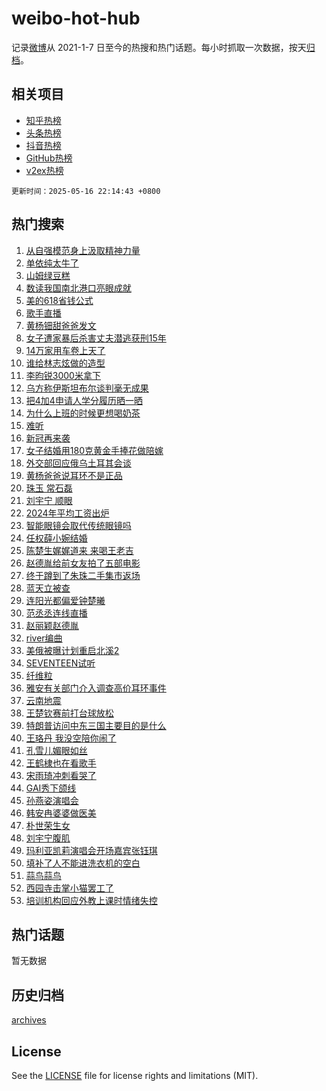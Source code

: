 # weibo-hot-hub

记录[微博](https://www.weibo.com)从 2021-1-7 日至今的热搜和热门话题。每小时抓取一次数据，按天[归档](archives)。

## 相关项目

- [知乎热榜](https://github.com/lonnyzhang423/zhihu-hot-hub)
- [头条热榜](https://github.com/lonnyzhang423/toutiao-hot-hub)
- [抖音热榜](https://github.com/lonnyzhang423/douyin-hot-hub)
- [GitHub热榜](https://github.com/lonnyzhang423/github-hot-hub)
- [v2ex热榜](https://github.com/lonnyzhang423/v2ex-hot-hub)


`更新时间：2025-05-16 22:14:43 +0800`

## 热门搜索

1. [从自强模范身上汲取精神力量](https://m.weibo.cn/search?containerid=100103type%3D1%26t%3D10%26q%3D%23%E4%BB%8E%E8%87%AA%E5%BC%BA%E6%A8%A1%E8%8C%83%E8%BA%AB%E4%B8%8A%E6%B1%B2%E5%8F%96%E7%B2%BE%E7%A5%9E%E5%8A%9B%E9%87%8F%23&stream_entry_id=51&isnewpage=1&extparam=seat%3D1%26cate%3D10103%26q%3D%2523%25E4%25BB%258E%25E8%2587%25AA%25E5%25BC%25BA%25E6%25A8%25A1%25E8%258C%2583%25E8%25BA%25AB%25E4%25B8%258A%25E6%25B1%25B2%25E5%258F%2596%25E7%25B2%25BE%25E7%25A5%259E%25E5%258A%259B%25E9%2587%258F%2523%26filter_type%3Drealtimehot%26stream_entry_id%3D51%26c_type%3D51%26pos%3D0%26dgr%3D0%26display_time%3D1747404882%26pre_seqid%3D17474048820650054789)
1. [单依纯太牛了](https://m.weibo.cn/search?containerid=100103type%3D1%26t%3D10%26q%3D%E5%8D%95%E4%BE%9D%E7%BA%AF%E5%A4%AA%E7%89%9B%E4%BA%86&stream_entry_id=31&isnewpage=1&extparam=seat%3D1%26q%3D%25E5%258D%2595%25E4%25BE%259D%25E7%25BA%25AF%25E5%25A4%25AA%25E7%2589%259B%25E4%25BA%2586%26dgr%3D0%26c_type%3D31%26flag%3D4%26lcate%3D5001%26filter_type%3Drealtimehot%26realpos%3D1%26stream_entry_id%3D31%26band_rank%3D1%26pos%3D0%26cate%3D5001%26display_time%3D1747404882%26pre_seqid%3D17474048820650054789)
1. [山姆绿豆糕](https://m.weibo.cn/search?containerid=100103type%3D1%26t%3D10%26q%3D%E5%B1%B1%E5%A7%86%E7%BB%BF%E8%B1%86%E7%B3%95&stream_entry_id=31&isnewpage=1&extparam=seat%3D1%26q%3D%25E5%25B1%25B1%25E5%25A7%2586%25E7%25BB%25BF%25E8%25B1%2586%25E7%25B3%2595%26dgr%3D0%26c_type%3D31%26flag%3D0%26lcate%3D5001%26filter_type%3Drealtimehot%26realpos%3D2%26stream_entry_id%3D31%26band_rank%3D2%26pos%3D1%26cate%3D5001%26display_time%3D1747404882%26pre_seqid%3D17474048820650054789)
1. [数读我国南北港口亮眼成就](https://m.weibo.cn/search?containerid=100103type%3D1%26t%3D10%26q%3D%23%E6%95%B0%E8%AF%BB%E6%88%91%E5%9B%BD%E5%8D%97%E5%8C%97%E6%B8%AF%E5%8F%A3%E4%BA%AE%E7%9C%BC%E6%88%90%E5%B0%B1%23&stream_entry_id=31&isnewpage=1&extparam=seat%3D1%26q%3D%2523%25E6%2595%25B0%25E8%25AF%25BB%25E6%2588%2591%25E5%259B%25BD%25E5%258D%2597%25E5%258C%2597%25E6%25B8%25AF%25E5%258F%25A3%25E4%25BA%25AE%25E7%259C%25BC%25E6%2588%2590%25E5%25B0%25B1%2523%26dgr%3D0%26c_type%3D31%26flag%3D1%26lcate%3D5001%26filter_type%3Drealtimehot%26realpos%3D3%26stream_entry_id%3D31%26band_rank%3D3%26pos%3D2%26cate%3D5001%26display_time%3D1747404882%26pre_seqid%3D17474048820650054789)
1. [美的618省钱公式](https://m.weibo.cn/search?containerid=100103type%3D1%26t%3D10%26q%3D%23%E7%BE%8E%E7%9A%84618%E7%9C%81%E9%92%B1%E5%85%AC%E5%BC%8F%23&stream_entry_id=31&isnewpage=1&extparam=seat%3D1%26is_ad_pos%3D1%26q%3D%2523%25E7%25BE%258E%25E7%259A%2584618%25E7%259C%2581%25E9%2592%25B1%25E5%2585%25AC%25E5%25BC%258F%2523%26dgr%3D0%26c_type%3D31%26adid%3D286089%26topic_ad%3D1%26cate%3D5001%26lcate%3D5001%26stream_entry_id%3D31%26pos%3D3%26band_rank%3D4%26filter_type%3Drealtimehot%26display_time%3D1747404882%26pre_seqid%3D17474048820650054789)
1. [歌手直播](https://m.weibo.cn/search?containerid=100103type%3D1%26t%3D10%26q%3D%E6%AD%8C%E6%89%8B%E7%9B%B4%E6%92%AD&stream_entry_id=31&isnewpage=1&extparam=seat%3D1%26q%3D%25E6%25AD%258C%25E6%2589%258B%25E7%259B%25B4%25E6%2592%25AD%26dgr%3D0%26c_type%3D31%26flag%3D2%26lcate%3D5001%26filter_type%3Drealtimehot%26realpos%3D4%26stream_entry_id%3D31%26band_rank%3D4%26pos%3D4%26cate%3D5001%26display_time%3D1747404882%26pre_seqid%3D17474048820650054789)
1. [黄杨钿甜爸爸发文](https://m.weibo.cn/search?containerid=100103type%3D1%26t%3D10%26q%3D%23%E9%BB%84%E6%9D%A8%E9%92%BF%E7%94%9C%E7%88%B8%E7%88%B8%E5%8F%91%E6%96%87%23&stream_entry_id=31&isnewpage=1&extparam=seat%3D1%26q%3D%2523%25E9%25BB%2584%25E6%259D%25A8%25E9%2592%25BF%25E7%2594%259C%25E7%2588%25B8%25E7%2588%25B8%25E5%258F%2591%25E6%2596%2587%2523%26dgr%3D0%26c_type%3D31%26flag%3D16%26lcate%3D5001%26filter_type%3Drealtimehot%26realpos%3D5%26stream_entry_id%3D31%26band_rank%3D5%26pos%3D5%26cate%3D5001%26display_time%3D1747404882%26pre_seqid%3D17474048820650054789)
1. [女子遭家暴后杀害丈夫潜逃获刑15年](https://m.weibo.cn/search?containerid=100103type%3D1%26t%3D10%26q%3D%23%E5%A5%B3%E5%AD%90%E9%81%AD%E5%AE%B6%E6%9A%B4%E5%90%8E%E6%9D%80%E5%AE%B3%E4%B8%88%E5%A4%AB%E6%BD%9C%E9%80%83%E8%8E%B7%E5%88%9115%E5%B9%B4%23&stream_entry_id=31&isnewpage=1&extparam=seat%3D1%26q%3D%2523%25E5%25A5%25B3%25E5%25AD%2590%25E9%2581%25AD%25E5%25AE%25B6%25E6%259A%25B4%25E5%2590%258E%25E6%259D%2580%25E5%25AE%25B3%25E4%25B8%2588%25E5%25A4%25AB%25E6%25BD%259C%25E9%2580%2583%25E8%258E%25B7%25E5%2588%259115%25E5%25B9%25B4%2523%26dgr%3D0%26c_type%3D31%26flag%3D0%26lcate%3D5001%26filter_type%3Drealtimehot%26realpos%3D6%26stream_entry_id%3D31%26band_rank%3D6%26pos%3D6%26cate%3D5001%26display_time%3D1747404882%26pre_seqid%3D17474048820650054789)
1. [14万家用车卷上天了](https://m.weibo.cn/search?containerid=100103type%3D1%26t%3D10%26q%3D%2314%E4%B8%87%E5%AE%B6%E7%94%A8%E8%BD%A6%E5%8D%B7%E4%B8%8A%E5%A4%A9%E4%BA%86%23&stream_entry_id=31&isnewpage=1&extparam=seat%3D1%26is_ad_pos%3D1%26q%3D%252314%25E4%25B8%2587%25E5%25AE%25B6%25E7%2594%25A8%25E8%25BD%25A6%25E5%258D%25B7%25E4%25B8%258A%25E5%25A4%25A9%25E4%25BA%2586%2523%26dgr%3D0%26c_type%3D31%26adid%3D285888%26topic_ad%3D1%26cate%3D5001%26lcate%3D5001%26stream_entry_id%3D31%26pos%3D7%26band_rank%3D7%26filter_type%3Drealtimehot%26display_time%3D1747404882%26pre_seqid%3D17474048820650054789)
1. [谁给林志炫做的造型](https://m.weibo.cn/search?containerid=100103type%3D1%26t%3D10%26q%3D%23%E8%B0%81%E7%BB%99%E6%9E%97%E5%BF%97%E7%82%AB%E5%81%9A%E7%9A%84%E9%80%A0%E5%9E%8B%23&stream_entry_id=31&isnewpage=1&extparam=seat%3D1%26q%3D%2523%25E8%25B0%2581%25E7%25BB%2599%25E6%259E%2597%25E5%25BF%2597%25E7%2582%25AB%25E5%2581%259A%25E7%259A%2584%25E9%2580%25A0%25E5%259E%258B%2523%26dgr%3D0%26c_type%3D31%26flag%3D1%26lcate%3D5001%26filter_type%3Drealtimehot%26realpos%3D7%26stream_entry_id%3D31%26band_rank%3D7%26pos%3D8%26cate%3D5001%26display_time%3D1747404882%26pre_seqid%3D17474048820650054789)
1. [李昀锐3000米拿下](https://m.weibo.cn/search?containerid=100103type%3D1%26t%3D10%26q%3D%23%E6%9D%8E%E6%98%80%E9%94%903000%E7%B1%B3%E6%8B%BF%E4%B8%8B%23&stream_entry_id=31&isnewpage=1&extparam=seat%3D1%26q%3D%2523%25E6%259D%258E%25E6%2598%2580%25E9%2594%25903000%25E7%25B1%25B3%25E6%258B%25BF%25E4%25B8%258B%2523%26dgr%3D0%26c_type%3D31%26flag%3D1%26lcate%3D5001%26filter_type%3Drealtimehot%26realpos%3D8%26stream_entry_id%3D31%26band_rank%3D8%26pos%3D9%26cate%3D5001%26display_time%3D1747404882%26pre_seqid%3D17474048820650054789)
1. [乌方称伊斯坦布尔谈判毫无成果](https://m.weibo.cn/search?containerid=100103type%3D1%26t%3D10%26q%3D%23%E4%B9%8C%E6%96%B9%E7%A7%B0%E4%BC%8A%E6%96%AF%E5%9D%A6%E5%B8%83%E5%B0%94%E8%B0%88%E5%88%A4%E6%AF%AB%E6%97%A0%E6%88%90%E6%9E%9C%23&stream_entry_id=31&isnewpage=1&extparam=seat%3D1%26q%3D%2523%25E4%25B9%258C%25E6%2596%25B9%25E7%25A7%25B0%25E4%25BC%258A%25E6%2596%25AF%25E5%259D%25A6%25E5%25B8%2583%25E5%25B0%2594%25E8%25B0%2588%25E5%2588%25A4%25E6%25AF%25AB%25E6%2597%25A0%25E6%2588%2590%25E6%259E%259C%2523%26dgr%3D0%26c_type%3D31%26flag%3D1%26lcate%3D5001%26filter_type%3Drealtimehot%26realpos%3D9%26stream_entry_id%3D31%26band_rank%3D9%26pos%3D10%26cate%3D5001%26display_time%3D1747404882%26pre_seqid%3D17474048820650054789)
1. [把4加4申请人学分履历晒一晒](https://m.weibo.cn/search?containerid=100103type%3D1%26t%3D10%26q%3D%23%E6%8A%8A4%E5%8A%A04%E7%94%B3%E8%AF%B7%E4%BA%BA%E5%AD%A6%E5%88%86%E5%B1%A5%E5%8E%86%E6%99%92%E4%B8%80%E6%99%92%23&stream_entry_id=31&isnewpage=1&extparam=seat%3D1%26q%3D%2523%25E6%258A%258A4%25E5%258A%25A04%25E7%2594%25B3%25E8%25AF%25B7%25E4%25BA%25BA%25E5%25AD%25A6%25E5%2588%2586%25E5%25B1%25A5%25E5%258E%2586%25E6%2599%2592%25E4%25B8%2580%25E6%2599%2592%2523%26dgr%3D0%26c_type%3D31%26flag%3D1%26lcate%3D5001%26filter_type%3Drealtimehot%26realpos%3D10%26stream_entry_id%3D31%26band_rank%3D10%26pos%3D11%26cate%3D5001%26display_time%3D1747404882%26pre_seqid%3D17474048820650054789)
1. [为什么上班的时候更想喝奶茶](https://m.weibo.cn/search?containerid=100103type%3D1%26t%3D10%26q%3D%E4%B8%BA%E4%BB%80%E4%B9%88%E4%B8%8A%E7%8F%AD%E7%9A%84%E6%97%B6%E5%80%99%E6%9B%B4%E6%83%B3%E5%96%9D%E5%A5%B6%E8%8C%B6&stream_entry_id=31&isnewpage=1&extparam=seat%3D1%26q%3D%25E4%25B8%25BA%25E4%25BB%2580%25E4%25B9%2588%25E4%25B8%258A%25E7%258F%25AD%25E7%259A%2584%25E6%2597%25B6%25E5%2580%2599%25E6%259B%25B4%25E6%2583%25B3%25E5%2596%259D%25E5%25A5%25B6%25E8%258C%25B6%26dgr%3D0%26c_type%3D31%26flag%3D1%26lcate%3D5001%26filter_type%3Drealtimehot%26realpos%3D11%26stream_entry_id%3D31%26band_rank%3D11%26pos%3D12%26cate%3D5001%26display_time%3D1747404882%26pre_seqid%3D17474048820650054789)
1. [难听](https://m.weibo.cn/search?containerid=100103type%3D1%26t%3D10%26q%3D%E9%9A%BE%E5%90%AC&stream_entry_id=31&isnewpage=1&extparam=seat%3D1%26q%3D%25E9%259A%25BE%25E5%2590%25AC%26dgr%3D0%26c_type%3D31%26flag%3D1%26lcate%3D5001%26filter_type%3Drealtimehot%26realpos%3D12%26stream_entry_id%3D31%26band_rank%3D12%26pos%3D13%26cate%3D5001%26display_time%3D1747404882%26pre_seqid%3D17474048820650054789)
1. [新冠再来袭](https://m.weibo.cn/search?containerid=100103type%3D1%26t%3D10%26q%3D%23%E6%96%B0%E5%86%A0%E5%86%8D%E6%9D%A5%E8%A2%AD%23&stream_entry_id=31&isnewpage=1&extparam=seat%3D1%26q%3D%2523%25E6%2596%25B0%25E5%2586%25A0%25E5%2586%258D%25E6%259D%25A5%25E8%25A2%25AD%2523%26dgr%3D0%26c_type%3D31%26flag%3D0%26lcate%3D5001%26filter_type%3Drealtimehot%26realpos%3D13%26stream_entry_id%3D31%26band_rank%3D13%26pos%3D14%26cate%3D5001%26display_time%3D1747404882%26pre_seqid%3D17474048820650054789)
1. [女子结婚用180克黄金手捧花做陪嫁](https://m.weibo.cn/search?containerid=100103type%3D1%26t%3D10%26q%3D%23%E5%A5%B3%E5%AD%90%E7%BB%93%E5%A9%9A%E7%94%A8180%E5%85%8B%E9%BB%84%E9%87%91%E6%89%8B%E6%8D%A7%E8%8A%B1%E5%81%9A%E9%99%AA%E5%AB%81%23&stream_entry_id=31&isnewpage=1&extparam=seat%3D1%26q%3D%2523%25E5%25A5%25B3%25E5%25AD%2590%25E7%25BB%2593%25E5%25A9%259A%25E7%2594%25A8180%25E5%2585%258B%25E9%25BB%2584%25E9%2587%2591%25E6%2589%258B%25E6%258D%25A7%25E8%258A%25B1%25E5%2581%259A%25E9%2599%25AA%25E5%25AB%2581%2523%26dgr%3D0%26c_type%3D31%26flag%3D1%26lcate%3D5001%26filter_type%3Drealtimehot%26realpos%3D14%26stream_entry_id%3D31%26band_rank%3D14%26pos%3D15%26cate%3D5001%26display_time%3D1747404882%26pre_seqid%3D17474048820650054789)
1. [外交部回应俄乌土耳其会谈](https://m.weibo.cn/search?containerid=100103type%3D1%26t%3D10%26q%3D%23%E5%A4%96%E4%BA%A4%E9%83%A8%E5%9B%9E%E5%BA%94%E4%BF%84%E4%B9%8C%E5%9C%9F%E8%80%B3%E5%85%B6%E4%BC%9A%E8%B0%88%23&stream_entry_id=31&isnewpage=1&extparam=seat%3D1%26q%3D%2523%25E5%25A4%2596%25E4%25BA%25A4%25E9%2583%25A8%25E5%259B%259E%25E5%25BA%2594%25E4%25BF%2584%25E4%25B9%258C%25E5%259C%259F%25E8%2580%25B3%25E5%2585%25B6%25E4%25BC%259A%25E8%25B0%2588%2523%26dgr%3D0%26c_type%3D31%26flag%3D1%26lcate%3D5001%26filter_type%3Drealtimehot%26realpos%3D15%26stream_entry_id%3D31%26band_rank%3D15%26pos%3D16%26cate%3D5001%26display_time%3D1747404882%26pre_seqid%3D17474048820650054789)
1. [黄杨爸爸说耳环不是正品](https://m.weibo.cn/search?containerid=100103type%3D1%26t%3D10%26q%3D%23%E9%BB%84%E6%9D%A8%E7%88%B8%E7%88%B8%E8%AF%B4%E8%80%B3%E7%8E%AF%E4%B8%8D%E6%98%AF%E6%AD%A3%E5%93%81%23&stream_entry_id=31&isnewpage=1&extparam=seat%3D1%26q%3D%2523%25E9%25BB%2584%25E6%259D%25A8%25E7%2588%25B8%25E7%2588%25B8%25E8%25AF%25B4%25E8%2580%25B3%25E7%258E%25AF%25E4%25B8%258D%25E6%2598%25AF%25E6%25AD%25A3%25E5%2593%2581%2523%26dgr%3D0%26c_type%3D31%26flag%3D0%26lcate%3D5001%26filter_type%3Drealtimehot%26realpos%3D16%26stream_entry_id%3D31%26band_rank%3D16%26pos%3D17%26cate%3D5001%26display_time%3D1747404882%26pre_seqid%3D17474048820650054789)
1. [珠玉 常石磊](https://m.weibo.cn/search?containerid=100103type%3D1%26t%3D10%26q%3D%E7%8F%A0%E7%8E%89+%E5%B8%B8%E7%9F%B3%E7%A3%8A&stream_entry_id=31&isnewpage=1&extparam=seat%3D1%26q%3D%25E7%258F%25A0%25E7%258E%2589%2520%25E5%25B8%25B8%25E7%259F%25B3%25E7%25A3%258A%26dgr%3D0%26c_type%3D31%26flag%3D1%26lcate%3D5001%26filter_type%3Drealtimehot%26realpos%3D17%26stream_entry_id%3D31%26band_rank%3D17%26pos%3D18%26cate%3D5001%26display_time%3D1747404882%26pre_seqid%3D17474048820650054789)
1. [刘宇宁 顺眼](https://m.weibo.cn/search?containerid=100103type%3D1%26t%3D10%26q%3D%E5%88%98%E5%AE%87%E5%AE%81+%E9%A1%BA%E7%9C%BC&stream_entry_id=31&isnewpage=1&extparam=seat%3D1%26q%3D%25E5%2588%2598%25E5%25AE%2587%25E5%25AE%2581%2520%25E9%25A1%25BA%25E7%259C%25BC%26dgr%3D0%26c_type%3D31%26flag%3D0%26lcate%3D5001%26filter_type%3Drealtimehot%26realpos%3D18%26stream_entry_id%3D31%26band_rank%3D18%26pos%3D19%26cate%3D5001%26display_time%3D1747404882%26pre_seqid%3D17474048820650054789)
1. [2024年平均工资出炉](https://m.weibo.cn/search?containerid=100103type%3D1%26t%3D10%26q%3D%232024%E5%B9%B4%E5%B9%B3%E5%9D%87%E5%B7%A5%E8%B5%84%E5%87%BA%E7%82%89%23&stream_entry_id=31&isnewpage=1&extparam=seat%3D1%26q%3D%25232024%25E5%25B9%25B4%25E5%25B9%25B3%25E5%259D%2587%25E5%25B7%25A5%25E8%25B5%2584%25E5%2587%25BA%25E7%2582%2589%2523%26dgr%3D0%26c_type%3D31%26flag%3D0%26lcate%3D5001%26filter_type%3Drealtimehot%26realpos%3D19%26stream_entry_id%3D31%26band_rank%3D19%26pos%3D20%26cate%3D5001%26display_time%3D1747404882%26pre_seqid%3D17474048820650054789)
1. [智能眼镜会取代传统眼镜吗](https://m.weibo.cn/search?containerid=100103type%3D1%26t%3D10%26q%3D%23%E6%99%BA%E8%83%BD%E7%9C%BC%E9%95%9C%E4%BC%9A%E5%8F%96%E4%BB%A3%E4%BC%A0%E7%BB%9F%E7%9C%BC%E9%95%9C%E5%90%97%23&stream_entry_id=31&isnewpage=1&extparam=seat%3D1%26is_ai_ask%3D1%26q%3D%2523%25E6%2599%25BA%25E8%2583%25BD%25E7%259C%25BC%25E9%2595%259C%25E4%25BC%259A%25E5%258F%2596%25E4%25BB%25A3%25E4%25BC%25A0%25E7%25BB%259F%25E7%259C%25BC%25E9%2595%259C%25E5%2590%2597%2523%26dgr%3D0%26c_type%3D31%26cate%3D5001%26lcate%3D5001%26filter_type%3Drealtimehot%26realpos%3D20%26stream_entry_id%3D31%26band_rank%3D20%26pos%3D21%26flag%3D1%26display_time%3D1747404882%26pre_seqid%3D17474048820650054789)
1. [任权薛小婉结婚](https://m.weibo.cn/search?containerid=100103type%3D1%26t%3D10%26q%3D%23%E4%BB%BB%E6%9D%83%E8%96%9B%E5%B0%8F%E5%A9%89%E7%BB%93%E5%A9%9A%23&stream_entry_id=31&isnewpage=1&extparam=seat%3D1%26q%3D%2523%25E4%25BB%25BB%25E6%259D%2583%25E8%2596%259B%25E5%25B0%258F%25E5%25A9%2589%25E7%25BB%2593%25E5%25A9%259A%2523%26dgr%3D0%26c_type%3D31%26flag%3D1%26lcate%3D5001%26filter_type%3Drealtimehot%26realpos%3D21%26stream_entry_id%3D31%26band_rank%3D21%26pos%3D22%26cate%3D5001%26display_time%3D1747404882%26pre_seqid%3D17474048820650054789)
1. [陈楚生娓娓道来 来喝王老吉](https://m.weibo.cn/search?containerid=100103type%3D1%26t%3D10%26q%3D%E9%99%88%E6%A5%9A%E7%94%9F%E5%A8%93%E5%A8%93%E9%81%93%E6%9D%A5+%E6%9D%A5%E5%96%9D%E7%8E%8B%E8%80%81%E5%90%89&stream_entry_id=31&isnewpage=1&extparam=seat%3D1%26q%3D%25E9%2599%2588%25E6%25A5%259A%25E7%2594%259F%25E5%25A8%2593%25E5%25A8%2593%25E9%2581%2593%25E6%259D%25A5%2520%25E6%259D%25A5%25E5%2596%259D%25E7%258E%258B%25E8%2580%2581%25E5%2590%2589%26dgr%3D0%26c_type%3D31%26flag%3D1%26lcate%3D5001%26filter_type%3Drealtimehot%26realpos%3D22%26stream_entry_id%3D31%26band_rank%3D22%26pos%3D23%26cate%3D5001%26display_time%3D1747404882%26pre_seqid%3D17474048820650054789)
1. [赵德胤给前女友拍了五部电影](https://m.weibo.cn/search?containerid=100103type%3D1%26t%3D10%26q%3D%E8%B5%B5%E5%BE%B7%E8%83%A4%E7%BB%99%E5%89%8D%E5%A5%B3%E5%8F%8B%E6%8B%8D%E4%BA%86%E4%BA%94%E9%83%A8%E7%94%B5%E5%BD%B1&stream_entry_id=31&isnewpage=1&extparam=seat%3D1%26q%3D%25E8%25B5%25B5%25E5%25BE%25B7%25E8%2583%25A4%25E7%25BB%2599%25E5%2589%258D%25E5%25A5%25B3%25E5%258F%258B%25E6%258B%258D%25E4%25BA%2586%25E4%25BA%2594%25E9%2583%25A8%25E7%2594%25B5%25E5%25BD%25B1%26dgr%3D0%26c_type%3D31%26flag%3D0%26lcate%3D5001%26filter_type%3Drealtimehot%26realpos%3D23%26stream_entry_id%3D31%26band_rank%3D23%26pos%3D24%26cate%3D5001%26display_time%3D1747404882%26pre_seqid%3D17474048820650054789)
1. [终于蹲到了朱珠二手集市返场](https://m.weibo.cn/search?containerid=100103type%3D1%26t%3D10%26q%3D%E7%BB%88%E4%BA%8E%E8%B9%B2%E5%88%B0%E4%BA%86%E6%9C%B1%E7%8F%A0%E4%BA%8C%E6%89%8B%E9%9B%86%E5%B8%82%E8%BF%94%E5%9C%BA&stream_entry_id=31&isnewpage=1&extparam=seat%3D1%26q%3D%25E7%25BB%2588%25E4%25BA%258E%25E8%25B9%25B2%25E5%2588%25B0%25E4%25BA%2586%25E6%259C%25B1%25E7%258F%25A0%25E4%25BA%258C%25E6%2589%258B%25E9%259B%2586%25E5%25B8%2582%25E8%25BF%2594%25E5%259C%25BA%26dgr%3D0%26c_type%3D31%26flag%3D1%26lcate%3D5001%26filter_type%3Drealtimehot%26realpos%3D24%26stream_entry_id%3D31%26band_rank%3D24%26pos%3D25%26cate%3D5001%26display_time%3D1747404882%26pre_seqid%3D17474048820650054789)
1. [蓝天立被查](https://m.weibo.cn/search?containerid=100103type%3D1%26t%3D10%26q%3D%23%E8%93%9D%E5%A4%A9%E7%AB%8B%E8%A2%AB%E6%9F%A5%23&stream_entry_id=31&isnewpage=1&extparam=seat%3D1%26q%3D%2523%25E8%2593%259D%25E5%25A4%25A9%25E7%25AB%258B%25E8%25A2%25AB%25E6%259F%25A5%2523%26dgr%3D0%26c_type%3D31%26flag%3D0%26lcate%3D5001%26filter_type%3Drealtimehot%26realpos%3D25%26stream_entry_id%3D31%26band_rank%3D25%26pos%3D26%26cate%3D5001%26display_time%3D1747404882%26pre_seqid%3D17474048820650054789)
1. [连阳光都偏爱钟楚曦](https://m.weibo.cn/search?containerid=100103type%3D1%26t%3D10%26q%3D%23%E8%BF%9E%E9%98%B3%E5%85%89%E9%83%BD%E5%81%8F%E7%88%B1%E9%92%9F%E6%A5%9A%E6%9B%A6%23&stream_entry_id=31&isnewpage=1&extparam=seat%3D1%26q%3D%2523%25E8%25BF%259E%25E9%2598%25B3%25E5%2585%2589%25E9%2583%25BD%25E5%2581%258F%25E7%2588%25B1%25E9%2592%259F%25E6%25A5%259A%25E6%259B%25A6%2523%26dgr%3D0%26c_type%3D31%26flag%3D1%26lcate%3D5001%26filter_type%3Drealtimehot%26realpos%3D26%26stream_entry_id%3D31%26band_rank%3D26%26pos%3D27%26cate%3D5001%26display_time%3D1747404882%26pre_seqid%3D17474048820650054789)
1. [范丞丞连线直播](https://m.weibo.cn/search?containerid=100103type%3D1%26t%3D10%26q%3D%23%E8%8C%83%E4%B8%9E%E4%B8%9E%E8%BF%9E%E7%BA%BF%E7%9B%B4%E6%92%AD%23&stream_entry_id=31&isnewpage=1&extparam=seat%3D1%26q%3D%2523%25E8%258C%2583%25E4%25B8%259E%25E4%25B8%259E%25E8%25BF%259E%25E7%25BA%25BF%25E7%259B%25B4%25E6%2592%25AD%2523%26dgr%3D0%26c_type%3D31%26flag%3D1%26lcate%3D5001%26filter_type%3Drealtimehot%26realpos%3D27%26stream_entry_id%3D31%26band_rank%3D27%26pos%3D28%26cate%3D5001%26display_time%3D1747404882%26pre_seqid%3D17474048820650054789)
1. [赵丽颖赵德胤](https://m.weibo.cn/search?containerid=100103type%3D1%26t%3D10%26q%3D%E8%B5%B5%E4%B8%BD%E9%A2%96%E8%B5%B5%E5%BE%B7%E8%83%A4&stream_entry_id=31&isnewpage=1&extparam=seat%3D1%26q%3D%25E8%25B5%25B5%25E4%25B8%25BD%25E9%25A2%2596%25E8%25B5%25B5%25E5%25BE%25B7%25E8%2583%25A4%26dgr%3D0%26c_type%3D31%26flag%3D0%26lcate%3D5001%26filter_type%3Drealtimehot%26realpos%3D28%26stream_entry_id%3D31%26band_rank%3D28%26pos%3D29%26cate%3D5001%26display_time%3D1747404882%26pre_seqid%3D17474048820650054789)
1. [river编曲](https://m.weibo.cn/search?containerid=100103type%3D1%26t%3D10%26q%3Driver%E7%BC%96%E6%9B%B2&stream_entry_id=31&isnewpage=1&extparam=seat%3D1%26q%3Driver%25E7%25BC%2596%25E6%259B%25B2%26dgr%3D0%26c_type%3D31%26flag%3D1%26lcate%3D5001%26filter_type%3Drealtimehot%26realpos%3D29%26stream_entry_id%3D31%26band_rank%3D29%26pos%3D30%26cate%3D5001%26display_time%3D1747404882%26pre_seqid%3D17474048820650054789)
1. [美俄被曝计划重启北溪2](https://m.weibo.cn/search?containerid=100103type%3D1%26t%3D10%26q%3D%23%E7%BE%8E%E4%BF%84%E8%A2%AB%E6%9B%9D%E8%AE%A1%E5%88%92%E9%87%8D%E5%90%AF%E5%8C%97%E6%BA%AA2%23&stream_entry_id=31&isnewpage=1&extparam=seat%3D1%26q%3D%2523%25E7%25BE%258E%25E4%25BF%2584%25E8%25A2%25AB%25E6%259B%259D%25E8%25AE%25A1%25E5%2588%2592%25E9%2587%258D%25E5%2590%25AF%25E5%258C%2597%25E6%25BA%25AA2%2523%26dgr%3D0%26c_type%3D31%26flag%3D1%26lcate%3D5001%26filter_type%3Drealtimehot%26realpos%3D30%26stream_entry_id%3D31%26band_rank%3D30%26pos%3D31%26cate%3D5001%26display_time%3D1747404882%26pre_seqid%3D17474048820650054789)
1. [SEVENTEEN试听](https://m.weibo.cn/search?containerid=100103type%3D1%26t%3D10%26q%3DSEVENTEEN%E8%AF%95%E5%90%AC&stream_entry_id=31&isnewpage=1&extparam=seat%3D1%26q%3DSEVENTEEN%25E8%25AF%2595%25E5%2590%25AC%26dgr%3D0%26c_type%3D31%26flag%3D1%26lcate%3D5001%26filter_type%3Drealtimehot%26realpos%3D31%26stream_entry_id%3D31%26band_rank%3D31%26pos%3D32%26cate%3D5001%26display_time%3D1747404882%26pre_seqid%3D17474048820650054789)
1. [纤维粒](https://m.weibo.cn/search?containerid=100103type%3D1%26t%3D10%26q%3D%E7%BA%A4%E7%BB%B4%E7%B2%92&stream_entry_id=31&isnewpage=1&extparam=seat%3D1%26q%3D%25E7%25BA%25A4%25E7%25BB%25B4%25E7%25B2%2592%26dgr%3D0%26c_type%3D31%26flag%3D0%26lcate%3D5001%26filter_type%3Drealtimehot%26realpos%3D32%26stream_entry_id%3D31%26band_rank%3D32%26pos%3D33%26cate%3D5001%26display_time%3D1747404882%26pre_seqid%3D17474048820650054789)
1. [雅安有关部门介入调查高价耳环事件](https://m.weibo.cn/search?containerid=100103type%3D1%26t%3D10%26q%3D%23%E9%9B%85%E5%AE%89%E6%9C%89%E5%85%B3%E9%83%A8%E9%97%A8%E4%BB%8B%E5%85%A5%E8%B0%83%E6%9F%A5%E9%AB%98%E4%BB%B7%E8%80%B3%E7%8E%AF%E4%BA%8B%E4%BB%B6%23&stream_entry_id=31&isnewpage=1&extparam=seat%3D1%26q%3D%2523%25E9%259B%2585%25E5%25AE%2589%25E6%259C%2589%25E5%2585%25B3%25E9%2583%25A8%25E9%2597%25A8%25E4%25BB%258B%25E5%2585%25A5%25E8%25B0%2583%25E6%259F%25A5%25E9%25AB%2598%25E4%25BB%25B7%25E8%2580%25B3%25E7%258E%25AF%25E4%25BA%258B%25E4%25BB%25B6%2523%26dgr%3D0%26c_type%3D31%26flag%3D0%26lcate%3D5001%26filter_type%3Drealtimehot%26realpos%3D33%26stream_entry_id%3D31%26band_rank%3D33%26pos%3D34%26cate%3D5001%26display_time%3D1747404882%26pre_seqid%3D17474048820650054789)
1. [云南地震](https://m.weibo.cn/search?containerid=100103type%3D1%26t%3D10%26q%3D%E4%BA%91%E5%8D%97%E5%9C%B0%E9%9C%87&stream_entry_id=31&isnewpage=1&extparam=seat%3D1%26q%3D%25E4%25BA%2591%25E5%258D%2597%25E5%259C%25B0%25E9%259C%2587%26dgr%3D0%26c_type%3D31%26flag%3D0%26lcate%3D5001%26filter_type%3Drealtimehot%26realpos%3D34%26stream_entry_id%3D31%26band_rank%3D34%26pos%3D35%26cate%3D5001%26display_time%3D1747404882%26pre_seqid%3D17474048820650054789)
1. [王楚钦赛前打台球放松](https://m.weibo.cn/search?containerid=100103type%3D1%26t%3D10%26q%3D%23%E7%8E%8B%E6%A5%9A%E9%92%A6%E8%B5%9B%E5%89%8D%E6%89%93%E5%8F%B0%E7%90%83%E6%94%BE%E6%9D%BE%23&stream_entry_id=31&isnewpage=1&extparam=seat%3D1%26q%3D%2523%25E7%258E%258B%25E6%25A5%259A%25E9%2592%25A6%25E8%25B5%259B%25E5%2589%258D%25E6%2589%2593%25E5%258F%25B0%25E7%2590%2583%25E6%2594%25BE%25E6%259D%25BE%2523%26dgr%3D0%26c_type%3D31%26flag%3D1%26lcate%3D5001%26filter_type%3Drealtimehot%26realpos%3D35%26stream_entry_id%3D31%26band_rank%3D35%26pos%3D36%26cate%3D5001%26display_time%3D1747404882%26pre_seqid%3D17474048820650054789)
1. [特朗普访问中东三国主要目的是什么](https://m.weibo.cn/search?containerid=100103type%3D1%26t%3D10%26q%3D%23%E7%89%B9%E6%9C%97%E6%99%AE%E8%AE%BF%E9%97%AE%E4%B8%AD%E4%B8%9C%E4%B8%89%E5%9B%BD%E4%B8%BB%E8%A6%81%E7%9B%AE%E7%9A%84%E6%98%AF%E4%BB%80%E4%B9%88%23&stream_entry_id=31&isnewpage=1&extparam=seat%3D1%26q%3D%2523%25E7%2589%25B9%25E6%259C%2597%25E6%2599%25AE%25E8%25AE%25BF%25E9%2597%25AE%25E4%25B8%25AD%25E4%25B8%259C%25E4%25B8%2589%25E5%259B%25BD%25E4%25B8%25BB%25E8%25A6%2581%25E7%259B%25AE%25E7%259A%2584%25E6%2598%25AF%25E4%25BB%2580%25E4%25B9%2588%2523%26dgr%3D0%26c_type%3D31%26flag%3D1%26lcate%3D5001%26filter_type%3Drealtimehot%26realpos%3D36%26stream_entry_id%3D31%26band_rank%3D36%26pos%3D37%26cate%3D5001%26display_time%3D1747404882%26pre_seqid%3D17474048820650054789)
1. [王珞丹 我没空陪你闹了](https://m.weibo.cn/search?containerid=100103type%3D1%26t%3D10%26q%3D%E7%8E%8B%E7%8F%9E%E4%B8%B9+%E6%88%91%E6%B2%A1%E7%A9%BA%E9%99%AA%E4%BD%A0%E9%97%B9%E4%BA%86&stream_entry_id=31&isnewpage=1&extparam=seat%3D1%26q%3D%25E7%258E%258B%25E7%258F%259E%25E4%25B8%25B9%2520%25E6%2588%2591%25E6%25B2%25A1%25E7%25A9%25BA%25E9%2599%25AA%25E4%25BD%25A0%25E9%2597%25B9%25E4%25BA%2586%26dgr%3D0%26c_type%3D31%26flag%3D1%26lcate%3D5001%26filter_type%3Drealtimehot%26realpos%3D37%26stream_entry_id%3D31%26band_rank%3D37%26pos%3D38%26cate%3D5001%26display_time%3D1747404882%26pre_seqid%3D17474048820650054789)
1. [孔雪儿媚眼如丝](https://m.weibo.cn/search?containerid=100103type%3D1%26t%3D10%26q%3D%E5%AD%94%E9%9B%AA%E5%84%BF%E5%AA%9A%E7%9C%BC%E5%A6%82%E4%B8%9D&stream_entry_id=31&isnewpage=1&extparam=seat%3D1%26q%3D%25E5%25AD%2594%25E9%259B%25AA%25E5%2584%25BF%25E5%25AA%259A%25E7%259C%25BC%25E5%25A6%2582%25E4%25B8%259D%26dgr%3D0%26c_type%3D31%26flag%3D1%26lcate%3D5001%26filter_type%3Drealtimehot%26realpos%3D38%26stream_entry_id%3D31%26band_rank%3D38%26pos%3D39%26cate%3D5001%26display_time%3D1747404882%26pre_seqid%3D17474048820650054789)
1. [王鹤棣也在看歌手](https://m.weibo.cn/search?containerid=100103type%3D1%26t%3D10%26q%3D%23%E7%8E%8B%E9%B9%A4%E6%A3%A3%E4%B9%9F%E5%9C%A8%E7%9C%8B%E6%AD%8C%E6%89%8B%23&stream_entry_id=31&isnewpage=1&extparam=seat%3D1%26q%3D%2523%25E7%258E%258B%25E9%25B9%25A4%25E6%25A3%25A3%25E4%25B9%259F%25E5%259C%25A8%25E7%259C%258B%25E6%25AD%258C%25E6%2589%258B%2523%26dgr%3D0%26c_type%3D31%26flag%3D1%26lcate%3D5001%26filter_type%3Drealtimehot%26realpos%3D39%26stream_entry_id%3D31%26band_rank%3D39%26pos%3D40%26cate%3D5001%26display_time%3D1747404882%26pre_seqid%3D17474048820650054789)
1. [宋雨琦冲刺看哭了](https://m.weibo.cn/search?containerid=100103type%3D1%26t%3D10%26q%3D%E5%AE%8B%E9%9B%A8%E7%90%A6%E5%86%B2%E5%88%BA%E7%9C%8B%E5%93%AD%E4%BA%86&stream_entry_id=31&isnewpage=1&extparam=seat%3D1%26q%3D%25E5%25AE%258B%25E9%259B%25A8%25E7%2590%25A6%25E5%2586%25B2%25E5%2588%25BA%25E7%259C%258B%25E5%2593%25AD%25E4%25BA%2586%26dgr%3D0%26c_type%3D31%26flag%3D1%26lcate%3D5001%26filter_type%3Drealtimehot%26realpos%3D40%26stream_entry_id%3D31%26band_rank%3D40%26pos%3D41%26cate%3D5001%26display_time%3D1747404882%26pre_seqid%3D17474048820650054789)
1. [GAI秀下颌线](https://m.weibo.cn/search?containerid=100103type%3D1%26t%3D10%26q%3DGAI%E7%A7%80%E4%B8%8B%E9%A2%8C%E7%BA%BF&stream_entry_id=31&isnewpage=1&extparam=seat%3D1%26q%3DGAI%25E7%25A7%2580%25E4%25B8%258B%25E9%25A2%258C%25E7%25BA%25BF%26dgr%3D0%26c_type%3D31%26flag%3D1%26lcate%3D5001%26filter_type%3Drealtimehot%26realpos%3D41%26stream_entry_id%3D31%26band_rank%3D41%26pos%3D42%26cate%3D5001%26display_time%3D1747404882%26pre_seqid%3D17474048820650054789)
1. [孙燕姿演唱会](https://m.weibo.cn/search?containerid=100103type%3D1%26t%3D10%26q%3D%E5%AD%99%E7%87%95%E5%A7%BF%E6%BC%94%E5%94%B1%E4%BC%9A&stream_entry_id=31&isnewpage=1&extparam=seat%3D1%26q%3D%25E5%25AD%2599%25E7%2587%2595%25E5%25A7%25BF%25E6%25BC%2594%25E5%2594%25B1%25E4%25BC%259A%26dgr%3D0%26c_type%3D31%26flag%3D1%26lcate%3D5001%26filter_type%3Drealtimehot%26realpos%3D42%26stream_entry_id%3D31%26band_rank%3D42%26pos%3D43%26cate%3D5001%26display_time%3D1747404882%26pre_seqid%3D17474048820650054789)
1. [韩安冉婆婆做医美](https://m.weibo.cn/search?containerid=100103type%3D1%26t%3D10%26q%3D%23%E9%9F%A9%E5%AE%89%E5%86%89%E5%A9%86%E5%A9%86%E5%81%9A%E5%8C%BB%E7%BE%8E%23&stream_entry_id=31&isnewpage=1&extparam=seat%3D1%26q%3D%2523%25E9%259F%25A9%25E5%25AE%2589%25E5%2586%2589%25E5%25A9%2586%25E5%25A9%2586%25E5%2581%259A%25E5%258C%25BB%25E7%25BE%258E%2523%26dgr%3D0%26c_type%3D31%26flag%3D1%26lcate%3D5001%26filter_type%3Drealtimehot%26realpos%3D43%26stream_entry_id%3D31%26band_rank%3D43%26pos%3D44%26cate%3D5001%26display_time%3D1747404882%26pre_seqid%3D17474048820650054789)
1. [朴世荣生女](https://m.weibo.cn/search?containerid=100103type%3D1%26t%3D10%26q%3D%23%E6%9C%B4%E4%B8%96%E8%8D%A3%E7%94%9F%E5%A5%B3%23&stream_entry_id=31&isnewpage=1&extparam=seat%3D1%26q%3D%2523%25E6%259C%25B4%25E4%25B8%2596%25E8%258D%25A3%25E7%2594%259F%25E5%25A5%25B3%2523%26dgr%3D0%26c_type%3D31%26flag%3D1%26lcate%3D5001%26filter_type%3Drealtimehot%26realpos%3D44%26stream_entry_id%3D31%26band_rank%3D44%26pos%3D45%26cate%3D5001%26display_time%3D1747404882%26pre_seqid%3D17474048820650054789)
1. [刘宇宁腹肌](https://m.weibo.cn/search?containerid=100103type%3D1%26t%3D10%26q%3D%E5%88%98%E5%AE%87%E5%AE%81%E8%85%B9%E8%82%8C&stream_entry_id=31&isnewpage=1&extparam=seat%3D1%26q%3D%25E5%2588%2598%25E5%25AE%2587%25E5%25AE%2581%25E8%2585%25B9%25E8%2582%258C%26dgr%3D0%26c_type%3D31%26flag%3D0%26lcate%3D5001%26filter_type%3Drealtimehot%26realpos%3D45%26stream_entry_id%3D31%26band_rank%3D45%26pos%3D46%26cate%3D5001%26display_time%3D1747404882%26pre_seqid%3D17474048820650054789)
1. [玛利亚凯莉演唱会开场嘉宾张钰琪](https://m.weibo.cn/search?containerid=100103type%3D1%26t%3D10%26q%3D%E7%8E%9B%E5%88%A9%E4%BA%9A%E5%87%AF%E8%8E%89%E6%BC%94%E5%94%B1%E4%BC%9A%E5%BC%80%E5%9C%BA%E5%98%89%E5%AE%BE%E5%BC%A0%E9%92%B0%E7%90%AA&stream_entry_id=31&isnewpage=1&extparam=seat%3D1%26q%3D%25E7%258E%259B%25E5%2588%25A9%25E4%25BA%259A%25E5%2587%25AF%25E8%258E%2589%25E6%25BC%2594%25E5%2594%25B1%25E4%25BC%259A%25E5%25BC%2580%25E5%259C%25BA%25E5%2598%2589%25E5%25AE%25BE%25E5%25BC%25A0%25E9%2592%25B0%25E7%2590%25AA%26dgr%3D0%26c_type%3D31%26flag%3D1%26lcate%3D5001%26filter_type%3Drealtimehot%26realpos%3D46%26stream_entry_id%3D31%26band_rank%3D46%26pos%3D47%26cate%3D5001%26display_time%3D1747404882%26pre_seqid%3D17474048820650054789)
1. [填补了人不能进洗衣机的空白](https://m.weibo.cn/search?containerid=100103type%3D1%26t%3D10%26q%3D%E5%A1%AB%E8%A1%A5%E4%BA%86%E4%BA%BA%E4%B8%8D%E8%83%BD%E8%BF%9B%E6%B4%97%E8%A1%A3%E6%9C%BA%E7%9A%84%E7%A9%BA%E7%99%BD&stream_entry_id=31&isnewpage=1&extparam=seat%3D1%26q%3D%25E5%25A1%25AB%25E8%25A1%25A5%25E4%25BA%2586%25E4%25BA%25BA%25E4%25B8%258D%25E8%2583%25BD%25E8%25BF%259B%25E6%25B4%2597%25E8%25A1%25A3%25E6%259C%25BA%25E7%259A%2584%25E7%25A9%25BA%25E7%2599%25BD%26dgr%3D0%26c_type%3D31%26flag%3D1%26lcate%3D5001%26filter_type%3Drealtimehot%26realpos%3D47%26stream_entry_id%3D31%26band_rank%3D47%26pos%3D48%26cate%3D5001%26display_time%3D1747404882%26pre_seqid%3D17474048820650054789)
1. [蒜鸟蒜鸟](https://m.weibo.cn/search?containerid=100103type%3D1%26t%3D10%26q%3D%E8%92%9C%E9%B8%9F%E8%92%9C%E9%B8%9F&stream_entry_id=31&isnewpage=1&extparam=seat%3D1%26q%3D%25E8%2592%259C%25E9%25B8%259F%25E8%2592%259C%25E9%25B8%259F%26dgr%3D0%26c_type%3D31%26flag%3D0%26lcate%3D5001%26filter_type%3Drealtimehot%26realpos%3D48%26stream_entry_id%3D31%26band_rank%3D48%26pos%3D49%26cate%3D5001%26display_time%3D1747404882%26pre_seqid%3D17474048820650054789)
1. [西园寺击掌小猫罢工了](https://m.weibo.cn/search?containerid=100103type%3D1%26t%3D10%26q%3D%23%E8%A5%BF%E5%9B%AD%E5%AF%BA%E5%87%BB%E6%8E%8C%E5%B0%8F%E7%8C%AB%E7%BD%A2%E5%B7%A5%E4%BA%86%23&stream_entry_id=31&isnewpage=1&extparam=seat%3D1%26q%3D%2523%25E8%25A5%25BF%25E5%259B%25AD%25E5%25AF%25BA%25E5%2587%25BB%25E6%258E%258C%25E5%25B0%258F%25E7%258C%25AB%25E7%25BD%25A2%25E5%25B7%25A5%25E4%25BA%2586%2523%26dgr%3D0%26c_type%3D31%26flag%3D1%26lcate%3D5001%26filter_type%3Drealtimehot%26realpos%3D49%26stream_entry_id%3D31%26band_rank%3D49%26pos%3D50%26cate%3D5001%26display_time%3D1747404882%26pre_seqid%3D17474048820650054789)
1. [培训机构回应外教上课时情绪失控](https://m.weibo.cn/search?containerid=100103type%3D1%26t%3D10%26q%3D%23%E5%9F%B9%E8%AE%AD%E6%9C%BA%E6%9E%84%E5%9B%9E%E5%BA%94%E5%A4%96%E6%95%99%E4%B8%8A%E8%AF%BE%E6%97%B6%E6%83%85%E7%BB%AA%E5%A4%B1%E6%8E%A7%23&stream_entry_id=31&isnewpage=1&extparam=seat%3D1%26q%3D%2523%25E5%259F%25B9%25E8%25AE%25AD%25E6%259C%25BA%25E6%259E%2584%25E5%259B%259E%25E5%25BA%2594%25E5%25A4%2596%25E6%2595%2599%25E4%25B8%258A%25E8%25AF%25BE%25E6%2597%25B6%25E6%2583%2585%25E7%25BB%25AA%25E5%25A4%25B1%25E6%258E%25A7%2523%26dgr%3D0%26c_type%3D31%26flag%3D1%26lcate%3D5001%26filter_type%3Drealtimehot%26realpos%3D50%26stream_entry_id%3D31%26band_rank%3D50%26pos%3D51%26cate%3D5001%26display_time%3D1747404882%26pre_seqid%3D17474048820650054789)

## 热门话题

暂无数据

## 历史归档

[archives](archives)

## License

See the [LICENSE](LICENSE) file for license rights and limitations (MIT).
